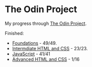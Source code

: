 # The Odin Project

My progress through [The Odin Project](https://www.theodinproject.com).

Finished:

- [Foundations](https://www.theodinproject.com/paths/foundations/courses/foundations) - 49/49.
- [Intermdiate HTML and CSS](https://www.theodinproject.com/paths/full-stack-javascript/courses/intermediate-html-and-css) - 23/23.
- [JavaScript](https://www.theodinproject.com/paths/full-stack-javascript/courses/javascript) - 41/41
- [Advanced HTML and CSS](https://www.theodinproject.com/paths/full-stack-javascript/courses/advanced-html-and-css) - 1/16
